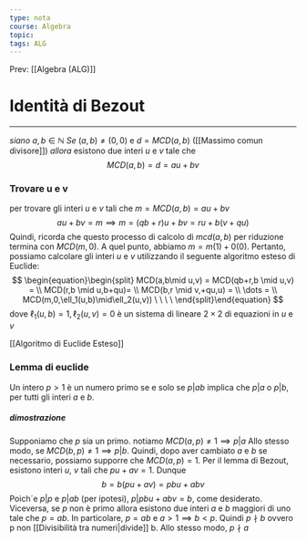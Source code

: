```yaml
---
type: nota
course: Algebra
topic: 
tags: ALG
---
```


Prev: [[Algebra (ALG)]]

# Identità di Bezout
---
_siano_ $a,b \in \mathbb{N}$
_Se_ $(a,b) \not= (0,0)$ e  $d = MCD(a,b)$  ([[Massimo comun divisore]])
_allora_ esistono due interi $u$ e $v$ tale che 
$$MCD(a,b)=d=au+bv$$
### Trovare u e v
per trovare gli interi $u$ e $v$ tali che $m = MCD(a,b) = au+bv$
$$au+bv= m \implies m= (qb+r)u + bv = ru + b(v+qu)$$
Quindi, ricorda che questo processo di calcolo di $mcd(a,b)$ per riduzione termina con $MCD(m,0)$. A quel punto, abbiamo $m = m(1) + 0(0)$. Pertanto, possiamo calcolare gli interi $u$ e $v$ utilizzando il seguente algoritmo esteso di Euclide:
$$
\begin{equation}\begin{split}
MCD(a,b\mid u,v) =
MCD(qb+r,b \mid u,v) =
\\ MCD(r,b \mid u,b+qu)=
\\ MCD(b,r \mid v,+qu,u) =
\\ \dots =
\\ MCD(m,0,\ell_1(u,b)\mid\ell_2(u,v))  \ \ \ \
\end{split}\end{equation}
$$
dove $\ell_1(u,b)=1, \ell_2(u,v)=0$ è un sistema di lineare $2 \times 2$ di equazioni in $u$ e $v$


[[Algoritmo di Euclide Esteso]]

### Lemma di euclide 
Un intero $p > 1$ è un numero primo se e solo se $p|ab$ implica che $p | a$ o $p | b$, per tutti gli interi $a$ e $b$. 
##### dimostrazione
Supponiamo che $p$ sia un primo. notiamo $MCD(a,p) \not= 1 \implies p|a$
Allo stesso modo, se $MCD(b,p) \not= 1 \implies p|b$. Quindi, dopo aver cambiato $a$ e $b$ se necessario, possiamo supporre che $MCD(a,p) = 1$. 
Per il lemma di Bezout, esistono interi $u$, $v$ tali che $pu +av = 1$. Dunque
$$ b =b(pu+av) = pbu+abv $$Poich´e $p | p$ e $p | ab$ (per ipotesi), $p | pbu + abv = b$, come desiderato.
Viceversa, se $p$ non è primo allora esistono due interi $a$ e $b$ maggiori di uno tale che $p =ab$. In particolare, $p = ab$ e $a > 1 \implies b < p$. Quindi $p \nmid b$ ovvero p non [[Divisibilità tra numeri|divide]] b. Allo stesso modo, $p \nmid a$

